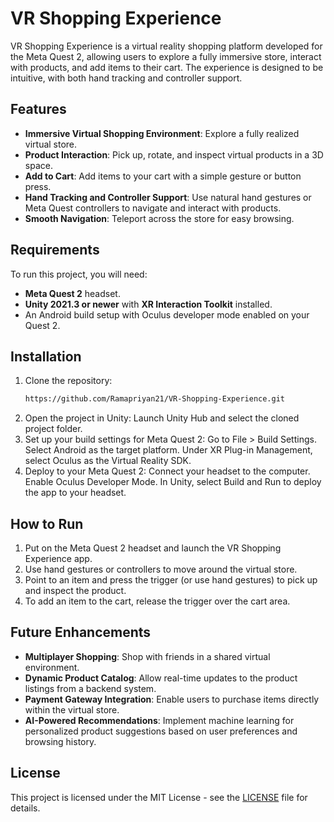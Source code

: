 # VR Shopping Experience

VR Shopping Experience is a virtual reality shopping platform developed for the Meta Quest 2, allowing users to explore a fully immersive store, interact with products, and add items to their cart. The experience is designed to be intuitive, with both hand tracking and controller support.

## Features

- **Immersive Virtual Shopping Environment**: Explore a fully realized virtual store.
- **Product Interaction**: Pick up, rotate, and inspect virtual products in a 3D space.
- **Add to Cart**: Add items to your cart with a simple gesture or button press.
- **Hand Tracking and Controller Support**: Use natural hand gestures or Meta Quest controllers to navigate and interact with products.
- **Smooth Navigation**: Teleport across the store for easy browsing.

## Requirements

To run this project, you will need:

- **Meta Quest 2** headset.
- **Unity 2021.3 or newer** with **XR Interaction Toolkit** installed.
- An Android build setup with Oculus developer mode enabled on your Quest 2.

## Installation

1. Clone the repository:
   ```bash
   https://github.com/Ramapriyan21/VR-Shopping-Experience.git
   ```
2. Open the project in Unity: Launch Unity Hub and select the cloned project folder.
3. Set up your build settings for Meta Quest 2: Go to File > Build Settings. Select Android as the target platform. Under XR Plug-in Management, select Oculus as the Virtual Reality SDK.
4. Deploy to your Meta Quest 2: Connect your headset to the computer. Enable Oculus Developer Mode. In Unity, select Build and Run to deploy the app to your headset.

## How to Run

1. Put on the Meta Quest 2 headset and launch the VR Shopping Experience app.
2. Use hand gestures or controllers to move around the virtual store.
3. Point to an item and press the trigger (or use hand gestures) to pick up and inspect the product.
4. To add an item to the cart, release the trigger over the cart area.

## Future Enhancements

- **Multiplayer Shopping**: Shop with friends in a shared virtual environment.
- **Dynamic Product Catalog**: Allow real-time updates to the product listings from a backend system.
- **Payment Gateway Integration**: Enable users to purchase items directly within the virtual store.
- **AI-Powered Recommendations**: Implement machine learning for personalized product suggestions based on user preferences and browsing history.

## License

This project is licensed under the MIT License - see the [LICENSE](./LICENSE) file for details.

